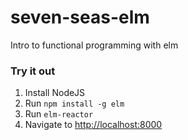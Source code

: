 # seven-seas-elm
Intro to functional programming with elm

### Try it out
1. Install NodeJS
2. Run `npm install -g elm`
3. Run `elm-reactor`
4. Navigate to [http://localhost:8000](http://localhost:8000)
